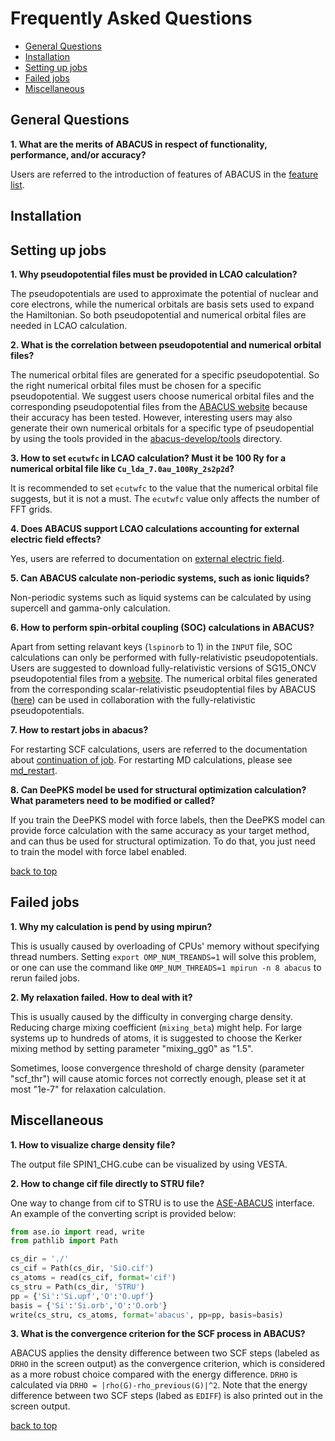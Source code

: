 # Frequently Asked Questions

 - [General Questions](#general-questions)
 - [Installation](#installation)
 - [Setting up jobs](#setting-up-jobs)
 - [Failed jobs](#failed-jobs)
 - [Miscellaneous](#miscellaneous)


## General Questions

**1. What are the merits of ABACUS in respect of functionality, performance, and/or accuracy?**

Users are referred to the introduction of features of ABACUS in the [feature list](http://abacus.ustc.edu.cn/features/list.htm).

## Installation


## Setting up jobs

**1. Why pseudopotential files must be provided in LCAO calculation?**

The pseudopotentials are used to approximate the potential of nuclear and core electrons, while the numerical orbitals are basis sets used to expand the Hamiltonian. So both pseudopotential and numerical orbital files are needed in LCAO calculation.

**2. What is the correlation between pseudopotential and numerical orbital files?**

The numerical orbital files are generated for a specific pseudopotential. So the right numerical orbital files must be chosen for a specific pseudopotential. We suggest users choose numerical orbital files and the corresponding pseudopotential files from the [ABACUS website](http://abacus.ustc.edu.cn/pseudo/list.htm) because their accuracy has been tested. However, interesting users may also generate their own numerical orbitals for a specific type of pseudopential by using the tools provided in  the [abacus-develop/tools](https://github.com/deepmodeling/abacus-develop/tree/develop/tools) directory.


**3. How to set `ecutwfc` in LCAO calculation? Must it be 100 Ry for a numerical orbital file like `Cu_lda_7.0au_100Ry_2s2p2d`?**

It is recommended to set `ecutwfc` to the value that the numerical orbital file suggests, but it is not a must. The `ecutwfc` value only affects the number of FFT grids.

**4. Does ABACUS support LCAO calculations accounting for external electric field effects?**

Yes, users are referred to documentation on [external electric field](../advanced/scf/advanced.md#external-electric-field).


**5. Can ABACUS calculate non-periodic systems, such as ionic liquids?**

Non-periodic systems such as liquid systems can be calculated by using supercell and gamma-only calculation.

**6. How to perform spin-orbital coupling (SOC) calculations in ABACUS?**

Apart from setting relavant keys (`lspinorb` to 1) in the `INPUT` file, SOC calculations can only be performed with fully-relativistic pseudopotentials. Users are suggested to download fully-relativistic versions of SG15_ONCV pseudopotential files from a [website](http://quantum-simulation.org/potentials/sg15_oncv/upf/). The numerical orbital files generated from the corresponding scalar-relativistic pseudoptential files by ABACUS ([here](http://abacus.ustc.edu.cn/pseudo/list.htm)) can be used in collaboration with the fully-relativistic pseudopotentials.


**7. How to restart jobs in abacus?**

For restarting SCF calculations, users are referred to the documentation about [continuation of job](../advanced/scf/spin.md#for-the-continuation-job). For restarting MD calculations, please see [md_restart](../advanced/input_files/input-main.md#md_restart).

**8. Can DeePKS model be used for structural optimization calculation? What parameters need to be modified or called?**

If you train the DeePKS model with force labels, then the DeePKS model can provide force calculation with the same accuracy as your target method, and can thus be used for structural optimization. To do that, you just need to train the model with force label enabled.


[back to top](#frequently-asked-questions)

## Failed jobs

**1. Why my calculation is pend by using mpirun?**

This is usually caused by overloading of CPUs' memory without specifying thread numbers. Setting `export OMP_NUM_TREANDS=1` will solve this problem, or one can use the command like `OMP_NUM_THREADS=1 mpirun -n 8 abacus` to rerun failed jobs.


**2. My relaxation failed. How to deal with it?**

This is usually caused by the difficulty in converging charge density. Reducing charge mixing coefficient (`mixing_beta`) might help. For large systems up to hundreds of atoms, it is suggested to choose the Kerker mixing method by setting parameter "mixing_gg0" as "1.5".

Sometimes, loose convergence threshold of charge density (parameter "scf_thr") will cause atomic forces not correctly enough, please set it at most "1e-7" for relaxation calculation.  




## Miscellaneous

**1. How to visualize charge density file?**

The output file SPIN1_CHG.cube can be visualized by using VESTA.

**2. How to change cif file directly to STRU file?**

One way to change from cif to STRU is to use the [ASE-ABACUS](https://gitlab.com/1041176461/ase-abacus) interface. An example of the converting script is provided below:

```python
from ase.io import read, write
from pathlib import Path

cs_dir = './'
cs_cif = Path(cs_dir, 'SiO.cif')
cs_atoms = read(cs_cif, format='cif')
cs_stru = Path(cs_dir, 'STRU')
pp = {'Si':'Si.upf','O':'O.upf'}
basis = {'Si':'Si.orb','O':'O.orb'}
write(cs_stru, cs_atoms, format='abacus', pp=pp, basis=basis)
```

**3. What is the convergence criterion for the SCF process in ABACUS?**

ABACUS applies the density difference between two SCF steps (labeled as `DRHO` in the screen output) as the convergence criterion, which is considered as a more robust choice compared with the energy difference. `DRHO` is calculated via `DRHO = |rho(G)-rho_previous(G)|^2`. Note that the energy difference between two SCF steps (labed as `EDIFF`) is also printed out in the screen output. 


[back to top](#frequently-asked-questions)
